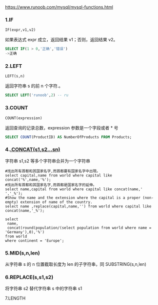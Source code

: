 https://www.runoob.com/mysql/mysql-functions.html

### 1.IF

`IF(expr,v1,v2)`

如果表达式 expr 成立，返回结果 v1；否则，返回结果 v2。

```sql
SELECT IF(1 > 0,'正确','错误')    
->正确
```

### 2.LEFT

`LEFT(s,n)`

返回字符串 s 的前 n 个字符.。

```sql
SELECT LEFT('runoob',2) -- ru
```

### 3.COUNT

`COUNT(expression)`

 返回查询的记录总数，expression 参数是一个字段或者 * 号

```sql
SELECT COUNT(ProductID) AS NumberOfProducts FROM Products;
```

### 4.[.CONCAT(s1,s2...sn)](https://www.runoob.com/mysql/mysql-functions.html)

字符串 s1,s2 等多个字符串合并为一个字符串

```mysql
#找出所有首都和其国家名字,而首都要有国家名字中出現。
select capital,name from world where capital like concat('%',name,'%'); 
#找出所有首都和其国家名字,而首都是国家名字的延伸。
select name,capital from world where capital like concat(name,' ','_%');
#Show the name and the extension where the capital is a proper (non-empty) extension of name of the country.
select name ,replace(capital,name,'') from world where capital like concat(name,'_%');
```

```mysql
select 
 name, 
 concat(round(population/(select population from world where name = 'Germany'),0),'%') 
from world 
where continent = 'Europe';
```



### 5.MID(s,n,len)

从字符串 s 的 n 位置截取长度为 len 的子字符串，同 SUBSTRING(s,n,len)

### 6.REPLACE(s,s1,s2)

将字符串 s2 替代字符串 s 中的字符串 s1

7.LENGTH 
